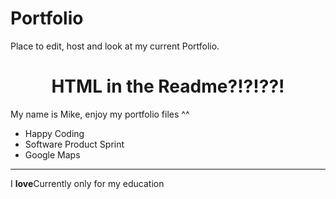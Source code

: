 # Portfolio
Place to edit, host and look at my current Portfolio.

<h1 align="center">HTML in the Readme?!?!??!</h1>

<p>My name is Mike, enjoy my portfolio files ^^</p>

<ul>
  <li>Happy Coding</li>
  <li>Software Product Sprint</li>
  <li>Google Maps</li>
</ul>

<hr>

<p>I <strong>love</strong>Currently only for my education</p>
